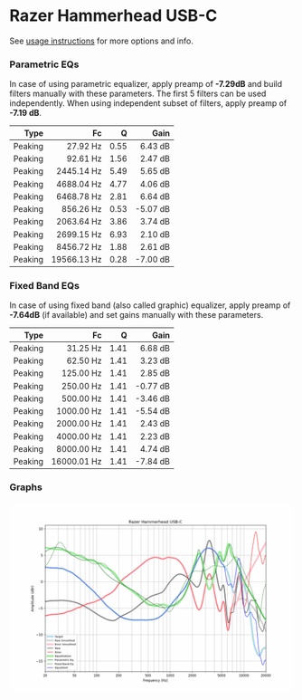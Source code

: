 # Razer Hammerhead USB-C
See [usage instructions](https://github.com/jaakkopasanen/AutoEq#usage) for more options and info.

### Parametric EQs
In case of using parametric equalizer, apply preamp of **-7.29dB** and build filters manually
with these parameters. The first 5 filters can be used independently.
When using independent subset of filters, apply preamp of **-7.19 dB**.

| Type    | Fc          |    Q | Gain     |
|--------:|------------:|-----:|---------:|
| Peaking | 27.92 Hz    | 0.55 | 6.43 dB  |
| Peaking | 92.61 Hz    | 1.56 | 2.47 dB  |
| Peaking | 2445.14 Hz  | 5.49 | 5.65 dB  |
| Peaking | 4688.04 Hz  | 4.77 | 4.06 dB  |
| Peaking | 6468.78 Hz  | 2.81 | 6.64 dB  |
| Peaking | 856.26 Hz   | 0.53 | -5.07 dB |
| Peaking | 2063.64 Hz  | 3.86 | 3.74 dB  |
| Peaking | 2699.15 Hz  | 6.93 | 2.10 dB  |
| Peaking | 8456.72 Hz  | 1.88 | 2.61 dB  |
| Peaking | 19566.13 Hz | 0.28 | -7.00 dB |

### Fixed Band EQs
In case of using fixed band (also called graphic) equalizer, apply preamp of **-7.64dB**
(if available) and set gains manually with these parameters.

| Type    | Fc          |    Q | Gain     |
|--------:|------------:|-----:|---------:|
| Peaking | 31.25 Hz    | 1.41 | 6.68 dB  |
| Peaking | 62.50 Hz    | 1.41 | 3.23 dB  |
| Peaking | 125.00 Hz   | 1.41 | 2.85 dB  |
| Peaking | 250.00 Hz   | 1.41 | -0.77 dB |
| Peaking | 500.00 Hz   | 1.41 | -3.46 dB |
| Peaking | 1000.00 Hz  | 1.41 | -5.54 dB |
| Peaking | 2000.00 Hz  | 1.41 | 2.43 dB  |
| Peaking | 4000.00 Hz  | 1.41 | 2.23 dB  |
| Peaking | 8000.00 Hz  | 1.41 | 4.74 dB  |
| Peaking | 16000.01 Hz | 1.41 | -7.84 dB |

### Graphs
![](./Razer%20Hammerhead%20USB-C.png)